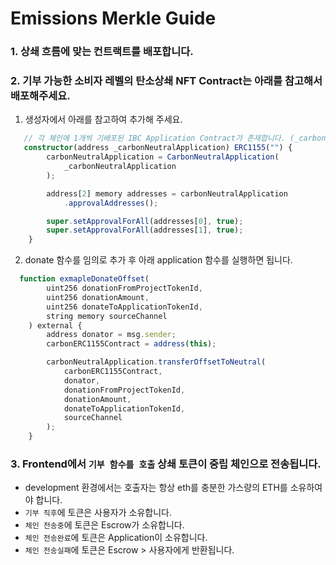 # Emissions Merkle Guide

### 1. 상쇄 흐름에 맞는 컨트랙트를 배포합니다.

### 2. 기부 가능한 소비자 레벨의 탄소상쇄 NFT Contract는 아래를 참고해서 배포해주세요.

1. 생성자에서 아래를 참고하여 추가해 주세요.

```typescript
   // 각 체인에 1개씩 기배포된 IBC Application Contract가 존재합니다. (_carbonNeutralApplication)
   constructor(address _carbonNeutralApplication) ERC1155("") {
        carbonNeutralApplication = CarbonNeutralApplication(
            _carbonNeutralApplication
        );

        address[2] memory addresses = carbonNeutralApplication
            .approvalAddresses();

        super.setApprovalForAll(addresses[0], true);
        super.setApprovalForAll(addresses[1], true);
    }
```

2. donate 함수를 임의로 추가 후 아래 application 함수를 실행하면 됩니다.

```typescript
  function exmapleDonateOffset(
        uint256 donationFromProjectTokenId,
        uint256 donationAmount,
        uint256 donateToApplicationTokenId,
        string memory sourceChannel
    ) external {
        address donator = msg.sender;
        carbonERC1155Contract = address(this);

        carbonNeutralApplication.transferOffsetToNeutral(
            carbonERC1155Contract,
            donator,
            donationFromProjectTokenId,
            donationAmount,
            donateToApplicationTokenId,
            sourceChannel
        );
    }
```

### 3. Frontend에서 `기부 함수를 호출` 상쇄 토큰이 중립 체인으로 전송됩니다.

- development 환경에서는 호출자는 항상 eth를 충분한 가스량의 ETH를 소유하여야 합니다.
- `기부 직후`에 토큰은 사용자가 소유합니다.
- `체인 전송중`에 토큰은 Escrow가 소유합니다.
- `체인 전송완료`에 토큰은 Application이 소유합니다.
- `체인 전송실패`에 토큰은 Escrow > 사용자에게 반환됩니다.
